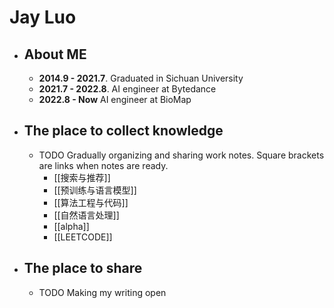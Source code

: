 # Jay Luo
- ## About ME
	- **2014.9 - 2021.7**.   Graduated in Sichuan University
	- **2021.7 - 2022.8**.   AI engineer at Bytedance
	- **2022.8 - Now**       AI engineer at BioMap
- ## The place to collect knowledge
	- TODO Gradually organizing and sharing work notes. Square brackets are links when notes are ready.
		- [[搜索与推荐]]
		- [[预训练与语言模型]]
		- [[算法工程与代码]]
		- [[自然语言处理]]
		- [[alpha]]
		- [[LEETCODE]]
- ## The place to share
	- TODO Making my writing open